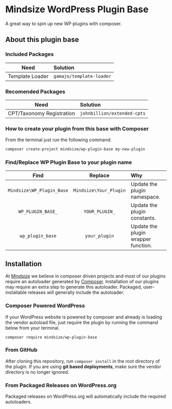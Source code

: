 # Mindsize WordPress Plugin Base

A great way to spin up new WP plugins with composer.

## About this plugin base

### Included Packages

| Need | Solution |
| :---: | :--- |
| Template Loader | `gamajo/template-loader` |

### Recomended Packages

| Need | Solution |
| :---: | :--- |
| CPT/Taxonomy Registration | `johnbillion/extended-cpts`|

### How to create your plugin from this base with Composer

From the terminal just run the following command:

```bash
composer create-project mindsize/wp-plugin-base my-new-plugin
```

### Find/Replace WP Plugin Base to your plugin name

| Find | Replace | Why |
| :---: | :---: | :--- |
| `Mindsize\WP_Plugin_Base` | `Mindsize\Your_Plugin` | Update the plugin namespace. |
| `WP_PLUGIN_BASE_` | `YOUR_PLUGIN_` | Update the plugin constants. |
| `wp_plugin_base` | `your_plugin` | Update the plugin wrapper function. |

## Installation

At [Mindsize](https://mindsize.me) we believe in composer driven projects and most of our plugins require an autoloader generated by [Composer](https://getcomposer.org/). Installation of our plugins may require an extra step to generate this autoloader. Packaged, user-installable releases will generally include the autoloader.

### Composer Powered WordPress

If your WordPress website is powered by composer and already is loading the vendor autoload file, just require the plugin by running the command below from your terminal.

`composer require mindsize/wp-plugin-base`

### From GitHub

After cloning this repository, run `composer install` in the root directory of the plugin. If you are using **git based deployments**, make sure the vendor directory is no longer ignored.

### From Packaged Releases on WordPress.org

Packaged releases on WordPress.org will automatically include the required autoloaders.

